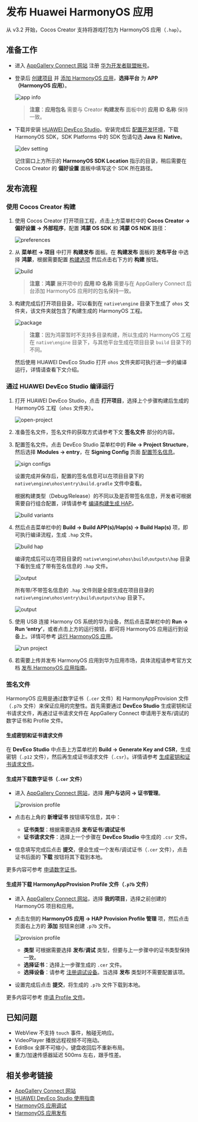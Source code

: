 # 发布 Huawei HarmonyOS 应用

从 v3.2 开始，Cocos Creator 支持将游戏打包为 HarmonyOS 应用（`.hap`）。

## 准备工作

- 进入 [AppGallery Connect 网站](https://developer.huawei.com/consumer/cn/service/josp/agc/index.html) 注册 [华为开发者联盟帐号](https://developer.huawei.com/consumer/cn/doc/start/registration-and-verification-0000001053628148)。

- 登录后 [创建项目](https://developer.huawei.com/consumer/cn/doc/distribution/app/agc-harmonyapp-createproject) 并 [添加 HarmonyOS 应用](https://developer.huawei.com/consumer/cn/doc/distribution/app/agc-harmonyapp-createharmonyapp)，**选择平台** 为 **APP（HarmonyOS 应用）**。

  ![app info](./publish-huawei-ohos/app-info.png)

  > **注意**：**应用包名** 需要与 Creator **构建发布** 面板中的 **应用 ID 名称** 保持一致。

- 下载并安装 [HUAWEI DevEco Studio](https://developer.harmonyos.com/cn/develop/deveco-studio#download)。安装完成后 [配置开发环境](https://developer.harmonyos.com/cn/docs/documentation/doc-guides/environment_config-0000001052902427)，下载 HarmonyOS SDK，SDK Platforms 中的 SDK 包请勾选 **Java** 和 **Native**。

    ![dev setting](./publish-huawei-ohos/dev-setting.png)

    记住窗口上方所示的 **HarmonyOS SDK Location** 指示的目录，稍后需要在 Cocos Creator 的 **偏好设置** 面板中填写这个 SDK 所在路径。

## 发布流程

### 使用 Cocos Creator 构建

1. 使用 Cocos Creator 打开项目工程，点击上方菜单栏中的 **Cocos Creator -> 偏好设置 -> 外部程序**，配置 **鸿蒙 OS SDK** 和 **鸿蒙 OS NDK** 路径：

    ![preferences](./publish-huawei-ohos/preferences.png)

2. 从 **菜单栏 -> 项目** 中打开 **构建发布** 面板。在 **构建发布** 面板的 **发布平台** 中选择 **鸿蒙**，根据需要配置 [构建选项](./native-options.md#%E6%9E%84%E5%BB%BA%E9%80%89%E9%A1%B9) 然后点击右下方的 **构建** 按钮。

    ![build](./publish-huawei-ohos/build.png)

    > **注意**：**鸿蒙** 展开项中的 **应用 ID 名称** 需要与在 AppGallery Connect 后台添加 HarmonyOS 应用时的包名保持一致。

3. 构建完成后打开项目目录，可以看到在 `native\engine` 目录下生成了 `ohos` 文件夹，该文件夹就包含了构建生成的 HarmonyOS 工程。

    ![package](./publish-huawei-ohos/package-ohos.png)

    > **注意**：因为鸿蒙暂时不支持多目录构建，所以生成的 HarmonyOS 工程在 `native\engine` 目录下，与其他平台生成在项目目录 `build` 目录下的不同。

    然后使用 HUAWEI DevEco Studio 打开 `ohos` 文件夹即可执行进一步的编译运行，详情请查看下文介绍。

### 通过 HUAWEI DevEco Studio 编译运行

1. 打开 HUAWEI DevEco Studio，点击 **打开项目**，选择上个步骤构建后生成的 HarmonyOS 工程（`ohos` 文件夹）。

    ![open-project](./publish-huawei-ohos/open-project.png)

2. 准备签名文件，签名文件的获取方式请参考下文 **签名文件** 部分的内容。

3. 配置签名文件。点击 DevEco Studio 菜单栏中的 **File -> Project Structure**，然后选择 **Modules -> entry**，在 **Signing Config** 页面 [配置签名信息](https://developer.harmonyos.com/cn/docs/documentation/doc-guides/ide_debug_device-0000001053822404#ZH-CN_TOPIC_0000001154985555__section19238119191816)。

    ![sign configs](./publish-huawei-ohos/sign-configs-debug.png)

    设置完成并保存后，配置的签名信息可以在项目目录下的 `native\engine\ohos\entry\build.gradle` 文件中查看。

    根据构建类型（Debug/Release）的不同以及是否带签名信息，开发者可根据需要自行组合配置，详情请参考 [编译构建生成 HAP](https://developer.harmonyos.com/cn/docs/documentation/doc-guides/build_hap-0000001053342418)。

    ![build variants](./publish-huawei-ohos/build-variants.png)

4. 然后点击菜单栏中的 **Build -> Build APP(s)/Hap(s) -> Build Hap(s)** 项，即可执行编译流程，生成 `.hap` 文件。

    ![build hap](./publish-huawei-ohos/build-hap.png)

    编译完成后可以在项目目录的 `native\engine\ohos\build\outputs\hap` 目录下看到生成了带有签名信息的 `.hap` 文件。

    ![output](./publish-huawei-ohos/output.png)

    所有带/不带签名信息的 `.hap` 文件则是全部生成在项目目录的 `native\engine\ohos\entry\build\outputs\hap` 目录下。

    ![output](./publish-huawei-ohos/debug-output.png)

5. 使用 USB 连接 Harmony OS 系统的华为设备，然后点击菜单栏中的 **Run -> Run ‘entry’**，或者点击上方的运行按钮，即可将 HarmonyOS 应用运行到设备上。详情可参考 [运行 HarmonyOS 应用](https://developer.harmonyos.com/cn/docs/documentation/doc-guides/run_phone_tablat-0000001064774652)。

    ![run project](./publish-huawei-ohos/run-project.png)

6. 若需要上传并发布 HarmonyOS 应用到华为应用市场，具体流程请参考官方文档 [发布 HarmonyOS 应用指南](https://developer.huawei.com/consumer/cn/doc/distribution/app/agc-harmonyapp-releaseharmonyapp)。

### 签名文件

HarmonyOS 应用是通过数字证书（`.cer` 文件）和 HarmonyAppProvision 文件（`.p7b` 文件）来保证应用的完整性。首先需要通过 **DevEco Studio** 生成密钥和证书请求文件，再通过证书请求文件在 AppGallery Connect 申请用于发布/调试的数字证书和 Profile 文件。

#### 生成密钥和证书请求文件

在 **DevEco Studio** 中点击上方菜单栏的 **Build -> Generate Key and CSR**，生成密钥（`.p12` 文件），然后再生成证书请求文件（`.csr`）。详情请参考 [生成密钥和证书请求文件](https://developer.harmonyos.com/cn/docs/documentation/doc-guides/publish_app-0000001053223745#ZH-CN_TOPIC_0000001154985553__section7209054153620)。

#### 生成并下载数字证书（`.cer` 文件）

- 进入 [AppGallery Connect 网站](https://developer.huawei.com/consumer/cn/service/josp/agc/index.html)，选择 **用户与访问 -> 证书管理**。

    ![provision profile](./publish-huawei-ohos/cer-file.png)

- 点击右上角的 **新增证书** 按钮填写信息，其中：
    - **证书类型**：根据需要选择 **发布证书**/**调试证书**
    - **证书请求文件**：选择上一个步骤在 **DevEco Studio** 中生成的 `.csr` 文件。

- 信息填写完成后点击 **提交**，便会生成一个发布/调试证书（`.cer` 文件），点击证书后面的 **下载** 按钮将其下载到本地。

更多内容可参考 [申请数字证书](https://developer.huawei.com/consumer/cn/doc/distribution/app/agc-harmonyapp-debugharmonyapp#h1-1598336089667)。

#### 生成并下载 HarmonyAppProvision Profile 文件（`.p7b` 文件）

- 进入 [AppGallery Connect 网站](https://developer.huawei.com/consumer/cn/service/josp/agc/index.html)，选择 **我的项目**，选择之前创建的 HarmonyOS 项目和应用。

- 点击左侧的 **HarmonyOS 应用 -> HAP Provision Profile 管理** 项，然后点击页面右上方的 **添加** 按钮来创建 `.p7b` 文件。

    ![provision profile](./publish-huawei-ohos/provision-profile.png)

    - **类型** 可根据需要选择 **发布**/**调试** 类型，但要与上一步骤中的证书类型保持一致。
    - **选择证书**：选择上一步骤生成的 `.cer` 文件。
    - **选择设备**：请参考 [注册调试设备](https://developer.huawei.com/consumer/cn/doc/distribution/app/agc-harmonyapp-debugharmonyapp#h1-1598336280693)。当选择 **发布** 类型时不需要配置该项。

- 设置完成后点击 **提交**，将生成的 `.p7b` 文件下载到本地。

更多内容可参考 [申请 Profile 文件](https://developer.huawei.com/consumer/cn/doc/distribution/app/agc-harmonyapp-debugharmonyapp#h1-1598336409517)。

## 已知问题

- WebView 不支持 `touch` 事件，触碰无响应。
- VideoPlayer 播放远程视频不可拖动。
- EditBox 全屏不可缩小，键盘收回后不重新布局。
- 重力/加速传感器延迟 500ms 左右，跟手性差。

## 相关参考链接

- [AppGallery Connect 网站](https://developer.huawei.com/consumer/cn/service/josp/agc/index.html)
- [HUAWEI DevEco Studio 使用指南](https://developer.harmonyos.com/cn/docs/documentation/doc-guides/tools_overview-0000001053582387)
- [HarmonyOS 应用调试](https://developer.harmonyos.com/cn/docs/documentation/doc-guides/ide_debug_device-0000001053822404)
- [HarmonyOS 应用发布](https://developer.harmonyos.com/cn/docs/documentation/doc-guides/publish_app-0000001053223745)

